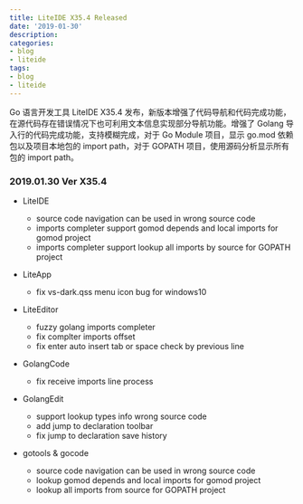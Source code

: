 ```yaml
---
title: LiteIDE X35.4 Released
date: '2019-01-30'
description:
categories:
- blog
- liteide
tags:
- blog
- liteide
---
```


Go 语言开发工具 LiteIDE X35.4 发布，新版本增强了代码导航和代码完成功能，在源代码存在错误情况下也可利用文本信息实现部分导航功能。增强了 Golang 导入行的代码完成功能，支持模糊完成，对于 Go Module 项目，显示 go.mod 依赖包以及项目本地包的 import path，对于 GOPATH 项目，使用源码分析显示所有包的 import path。

### 2019.01.30 Ver X35.4
* LiteIDE
    * source code navigation can be used in wrong source code
    * imports completer support gomod depends and local imports for gomod project
    * imports completer support lookup all imports by source for GOPATH project
* LiteApp
    * fix vs-dark.qss menu icon bug for windows10
* LiteEditor
    * fuzzy golang imports completer
    * fix complter imports offset
    * fix enter auto insert tab or space check by previous line
* GolangCode
    * fix receive imports line process
* GolangEdit
    * support lookup types info wrong source code
    * add jump to declaration toolbar
    * fix jump to declaration save history

* gotools & gocode
    * source code navigation can be used in wrong source code
    * lookup gomod depends and local imports for gomod project
    * lookup all imports from source for GOPATH project